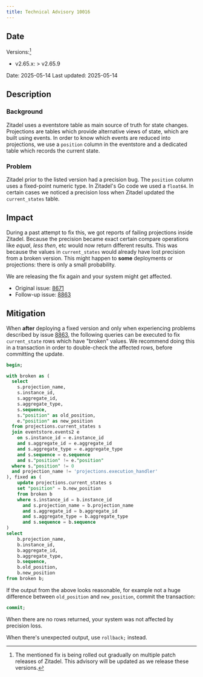 ```yaml
---
title: Technical Advisory 10016
---
```


## Date

Versions:[^1]

- v2.65.x: > v2.65.9

Date: 2025-05-14
Last updated: 2025-05-14

[^1]: The mentioned fix is being rolled out gradually on multiple patch releases of Zitadel. This advisory will be updated as we release these versions.

## Description

### Background

Zitadel uses a eventstore table as main source of truth for state changes.
Projections are tables which provide alternative views of state, which are built using events.
In order to know which events are reduced into projections, we use a `position` column in the eventstore and a dedicated table which records the current state.

### Problem

Zitadel prior to the listed version had a precision bug. The `position` column uses a fixed-point numeric type. In Zitadel's Go code we used a `float64`. In certain cases we noticed a precision loss when Zitadel updated the `current_states` table.

## Impact

During a past attempt to fix this, we got reports of failing projections inside Zitadel. Because the precision became exact certain compare operations like *equal*, *less then*, etc would now return different results. This was because the values in `current_states` would already have lost precision from a broken version. This might happen to **some** deployments or projections: there is only a small probability.

We are releasing the fix again and your system might get affected.

- Original issue: [8671](https://github.com/zitadel/zitadel/issues/8671)
- Follow-up issue: [8863](https://github.com/zitadel/zitadel/issues/8863)

## Mitigation

When **after** deploying a fixed version and only when experiencing problems described by issue [8863](https://github.com/zitadel/zitadel/issues/8863), the following queries can be executed to fix `current_state` rows which have "broken" values. We recommend doing this in a transaction in order to double-check the affected rows, before committing the update.

```sql
begin;

with broken as (
  select
    s.projection_name,
    s.instance_id,
    s.aggregate_id,
    s.aggregate_type,
    s.sequence,
	s."position" as old_position,
    e."position" as new_position
  from projections.current_states s
  join eventstore.events2 e
    on s.instance_id = e.instance_id
    and s.aggregate_id = e.aggregate_id
    and s.aggregate_type = e.aggregate_type
    and s.sequence = e.sequence
    and s."position" != e."position"
  where s."position" != 0
  and projection_name != 'projections.execution_handler'
), fixed as (
	update projections.current_states s
	set "position" = b.new_position
	from broken b
	where s.instance_id = b.instance_id
	  and s.projection_name = b.projection_name
	  and s.aggregate_id = b.aggregate_id
	  and s.aggregate_type = b.aggregate_type
	  and s.sequence = b.sequence
)
select
	b.projection_name,
    b.instance_id,
    b.aggregate_id,
    b.aggregate_type,
    b.sequence,
    b.old_position,
	b.new_position
from broken b;
```

If the output from the above looks reasonable, for example not a huge difference between `old_position` and `new_position`, commit the transaction:

```sql
commit;
```

When there are no rows returned, your system was not affected by precision loss.

When there's unexpected output, use `rollback;` instead.
